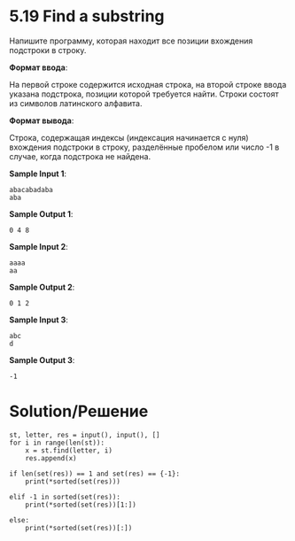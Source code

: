 # 5.19 Find a substring
Напишите программу, которая находит все позиции вхождения подстроки в строку.

**Формат ввода**:

На первой строке содержится исходная строка, на второй строке ввода указана подстрока, позиции которой требуется найти. Строки состоят из символов латинского алфавита.

**Формат вывода**:

Строка, содержащая индексы (индексация начинается с нуля) вхождения подстроки в строку, разделённые пробелом или число -1 в случае, когда подстрока не найдена.

**Sample Input 1**:

```
abacabadaba
aba
```

**Sample Output 1**:

`0 4 8`

**Sample Input 2**:

```
aaaa
aa
```

**Sample Output 2**:

`0 1 2`

**Sample Input 3**:

```
abc
d
```

**Sample Output 3**:

`-1`

# Solution/Решение

```
st, letter, res = input(), input(), []
for i in range(len(st)):
    x = st.find(letter, i)
    res.append(x)

if len(set(res)) == 1 and set(res) == {-1}:
    print(*sorted(set(res)))

elif -1 in sorted(set(res)):
    print(*sorted(set(res))[1:])

else:
    print(*sorted(set(res))[:])
```
